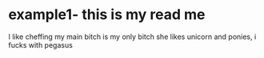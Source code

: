 # example1- this is my read me 
I like cheffing 
my main bitch is my only bitch 
she likes unicorn and ponies, i fucks with pegasus
